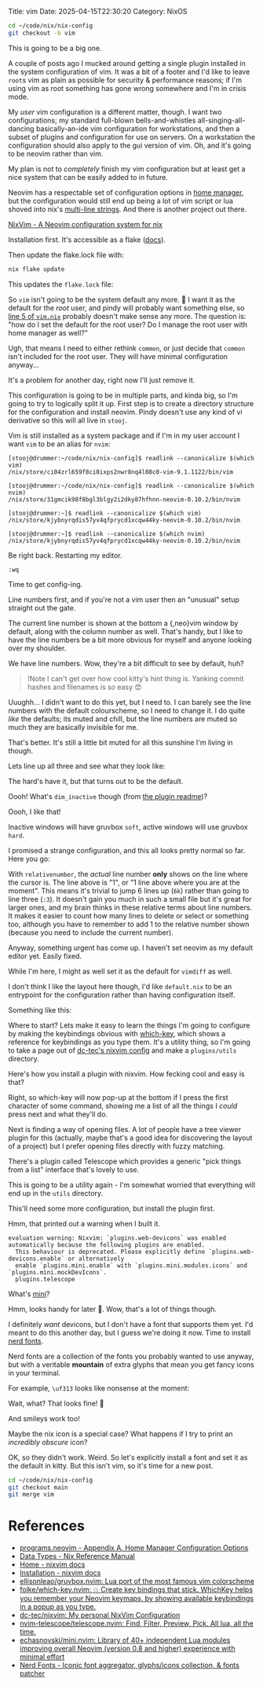 Title: vim
Date: 2025-04-15T22:30:20
Category: NixOS

```bash
cd ~/code/nix/nix-config
git checkout -b vim
```

This is going to be a big one.

A couple of posts ago I mucked around getting a single plugin installed in the system configuration of vim. It was a bit of a footer and I'd like to leave `root`s vim as plain as possible for security & performance reasons; if I'm using vim as root something has gone wrong somewhere and I'm in crisis mode.

My _user_ vim configuration is a different matter, though. I want two configurations; my standard full-blown bells-and-whistles all-singing-all-dancing basically-an-ide vim configuration for workstations, and then a subset of plugins and configuration for use on servers. On a workstation the configuration should also apply to the gui version of vim. Oh, and it's going to be neovim rather than vim.

My plan is not to _completely_ finish my vim configuration but at least get a nice system that can be easily added to in future.

Neovim has a respectable set of configuration options in [home manager](https://nix-community.github.io/home-manager/options.xhtml#opt-programs.neovim.enable), but the configuration would still end up being a lot of vim script or lua shoved into nix's [multi-line strings](https://nix.dev/manual/nix/2.18/language/values#type-string). And there is another project out there.

[NixVim - A Neovim configuration system for nix](https://nix-community.github.io/nixvim/)

Installation first. It's accessible as a flake ([docs](https://nix-community.github.io/nixvim/24.11/user-guide/install.html)).

<!-- TODO Link to commit 1c94a4e -->

Then update the flake.lock file with:

```bash
nix flake update
```

This updates the `flake.lock` file:

<!-- TODO Link to commit 5f0b3bd -->

So `vim` isn't going to be the system default any more. :thinking: I want it as the default for the _root_ user, and pindy will probably want something else, so [line 5 of `vim.nix`](https://github.com/stooj/nix-config/blob/a676e03640450c38b25c2303ae11abce05abd413/vim.nix#L5) probably doesn't make sense any more. The question is: "how do I set the default for the root user? Do I manage the root user with home manager as well?"

Ugh, that means I need to either rethink `common`, or just decide that `common` isn't included for the root user. They will have minimal configuration anyway...

It's a problem for another day, right now I'll just remove it.

<!-- TODO Link to commit fba3b95 -->

This configuration is going to be in multiple parts, and kinda big, so I'm going to try to logically split it up. First step is to create a directory structure for the configuration and install neovim. Pindy doesn't use any kind of vi derivative so this will all live in `stooj`.

<!-- TODO Link to commit 1fed42c -->

Vim is still installed as a system package and if I'm in my user account I want `vim` to be an alias for `nvim`:

```
[stooj@drummer:~/code/nix/nix-config]$ readlink --canonicalize $(which vim)
/nix/store/ci04zrl659f8ci0ixps2nwr8nq4l08c0-vim-9.1.1122/bin/vim

[stooj@drummer:~/code/nix/nix-config]$ readlink --canonicalize $(which nvim)
/nix/store/31gmcik98f8bgl3blgy2i2dky87hfhnn-neovim-0.10.2/bin/nvim
```

<!-- TODO Link to commit 189de49 -->

```
[stooj@drummer:~]$ readlink --canonicalize $(which vim)
/nix/store/kjybnyrqdis57yv4qfprycd1xcqw44ky-neovim-0.10.2/bin/nvim

[stooj@drummer:~]$ readlink --canonicalize $(which nvim)
/nix/store/kjybnyrqdis57yv4qfprycd1xcqw44ky-neovim-0.10.2/bin/nvim
```

Be right back. Restarting my editor.

```vim
:wq
```

<!-- TODO Insert image 34-new_neovim_installation.png -->

Time to get config-ing.

Line numbers first, and if you're not a vim user then an "unusual" setup straight out the gate.

The current line number is shown at the bottom a {,neo}vim window by default, along with the column number as well. That's handy, but I like to have the line numbers be a bit more obvious for myself and anyone looking over my shoulder.

<!-- TODO Link to commit 46ffc6c -->

We have line numbers. Wow, they're a bit difficult to see by default, huh?

<!-- TODO Insert image 34-neovim_with_line_numbers.png -->

> !Note
> I can't get over how cool kitty's hint thing is. Yanking commit hashes and filenames is *so* easy 😍

Uuughh... I didn't want to do this yet, but I need to. I can barely see the line numbers with the default colourscheme, so I need to change it. I do quite _like_ the defaults; its muted and chill, but the line numbers are muted so much they are basically invisible for me.

<!-- TODO Link to commit d2a6446 -->

<!-- TODO Insert image 34-neovim_with_gruvbox.png -->

That's better. It's still a little bit muted for all this sunshine I'm living in though.

Lets line up all three and see what they look like:

<!-- TODO Insert image 34-gruvbox_default.png -->
<!-- TODO Insert image 34-gruvbox_soft.png -->
<!-- TODO Insert image 34-gruvbox_hard.png -->

The hard's have it, but that turns out to be the default.

Oooh! What's `dim_inactive` though (from [the plugin readme](https://github.com/ellisonleao/gruvbox.nvim))?

<!-- TODO Insert image 34-gruvbox_no_dim.png -->
<!-- TODO Insert image 34-gruvbox_with_dim.png -->

Oooh, I like that!

<!-- TODO Link to commit 522c468 -->

Inactive windows will have gruvbox `soft`, active windows will use gruvbox `hard`.

I promised a strange configuration, and this all looks pretty normal so far. Here you go:

<!-- TODO Link to commit 1b97f07 -->

<!-- TODO Insert image 34-neovim_with_relative_numbers.png -->

With `relativenumber`, the _actual_ line number **only** shows on the line where the cursor is. The line above is "1", or "1 line above where you are at the moment". This means it's trivial to jump 6 lines up (`6k`) rather than going to line three (`:3`). It doesn't gain you much in such a small file but it's great for larger ones, and my brain thinks in these relative terms about line numbers. It makes it easier to count how many lines to delete or select or something too, although you have to remember to add 1 to the relative number shown (because you need to include the current number).

Anyway, something urgent has come up. I haven't set neovim as my default editor yet. Easily fixed.

<!-- TODO Link to commit f8dabc6 -->

While I'm here, I might as well set it as the default for `vimdiff` as well.

<!-- TODO Link to commit 46782a0 -->

I don't think I like the layout here though, I'd like `default.nix` to be an entrypoint for the configuration rather than having configuration itself.

Something like this:

<!-- TODO Link to commit 92e2b57 -->

Where to start? Lets make it easy to learn the things I'm going to configure by making the keybindings obvious with [which-key](https://github.com/folke/which-key.nvim), which shows a reference for keybindings as you type them. It's a utility thing, so I'm going to take a page out of [dc-tec's nixvim config](https://github.com/dc-tec/nixvim/tree/main) and make a `plugins/utils` directory.

Here's how you install a plugin with nixvim. How fecking cool and easy is that?

<!-- TODO Link to commit e9cc911 -->

Right, so which-key will now pop-up at the bottom if I press the first character of some command, showing me a list of all the things I _could_ press next and what they'll do.

<!-- TODO Insert image 34-which_key_after_g_key_pressed.png -->

Next is finding a way of opening files. A lot of people have a tree viewer plugin for this (actually, maybe that's a good idea for discovering the layout of a project) but I prefer opening files directly with fuzzy matching.

There's a plugin called Telescope which provides a generic "pick things from a list" interface that's lovely to use.

This is going to be a utility again - I'm somewhat worried that everything will end up in the `utils` directory.

This'll need some more configuration, but install the plugin first.

<!-- TODO Link to commit dd3608f -->

Hmm, that printed out a warning when I built it.
```
evaluation warning: Nixvim: `plugins.web-devicons` was enabled automatically because the following plugins are enabled.
  This behaviour is deprecated. Please explicitly define `plugins.web-devicons.enable` or alternatively
  enable `plugins.mini.enable` with `plugins.mini.modules.icons` and `plugins.mini.mockDevIcons`.
  plugins.telescope
```

What's [mini](https://github.com/echasnovski/mini.nvim)?

Hmm, looks handy for later 🤔. Wow, that's a lot of things though.

I definitely _want_ devicons, but I don't have a font that supports them yet. I'd meant to do this another day, but I guess we're doing it now. Time to install [nerd fonts](https://www.nerdfonts.com/).

Nerd fonts are a collection of the fonts you probably wanted to use anyway, but with a veritable **mountain** of extra glyphs that mean you get fancy icons in your terminal.

For example, `\uf313` looks like nonsense at the moment: 

<!-- TODO Insert image 34-which_key_after_g_key_pressed.png -->

Wait, what? That looks fine! 🤔

And smileys work too!

Maybe the nix icon is a special case? What happens if I try to print an _incredibly obscure_ icon?

OK, so they didn't work. Weird. So let's explicitly install a font and set it as the default in kitty. But this isn't vim, so it's time for a new post.

```bash
cd ~/code/nix/nix-config
git checkout main
git merge vim
```

# References

- [programs.neovim - Appendix A. Home Manager Configuration Options](https://nix-community.github.io/home-manager/options.xhtml#opt-programs.neovim.enable)
- [Data Types - Nix Reference Manual](https://nix.dev/manual/nix/2.18/language/values#type-string)
- [Home - nixvim docs](https://nix-community.github.io/nixvim/)
- [Installation - nixvim docs](https://nix-community.github.io/nixvim/24.11/user-guide/install.html)
- [ellisonleao/gruvbox.nvim: Lua port of the most famous vim colorscheme](https://github.com/ellisonleao/gruvbox.nvim)
- [folke/which-key.nvim: 💥 Create key bindings that stick. WhichKey helps you remember your Neovim keymaps, by showing available keybindings in a popup as you type.](https://github.com/folke/which-key.nvim)
- [dc-tec/nixvim: My personal NixVim Configuration](https://github.com/dc-tec/nixvim/tree/main)
- [nvim-telescope/telescope.nvim: Find, Filter, Preview, Pick. All lua, all the time.](https://github.com/nvim-telescope/telescope.nvim)
- [echasnovski/mini.nvim: Library of 40+ independent Lua modules improving overall Neovim (version 0.8 and higher) experience with minimal effort](https://github.com/echasnovski/mini.nvim)
- [Nerd Fonts - Iconic font aggregator, glyphs/icons collection, & fonts patcher](https://www.nerdfonts.com/#home)
